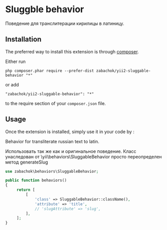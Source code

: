 Sluggble behavior
=================
Поведение для транслитерации кирилицы в латиницу.

Installation
------------

The preferred way to install this extension is through [composer](http://getcomposer.org/download/).

Either run

```
php composer.phar require --prefer-dist zabachok/yii2-sluggable-behavior "*"
```

or add

```
"zabachok/yii2-sluggable-behavior": "*"
```

to the require section of your `composer.json` file.


Usage
-----

Once the extension is installed, simply use it in your code by  :

Behavior for transliterate russian text to latin.

Использовать так же как и оригинальное поведение. Класс унаследован от \yii\behaviors\SluggableBehavior
просто переопределен метод generateSlug

```php
use zabachok\behaviors\SluggableBehavior;

public function behaviors()
{
	 return [
		 [
			 'class' => SluggableBehavior::className(),
			 'attribute' => 'title',
			 // 'slugAttribute' => 'slug',
		 ],
	 ];
}
```